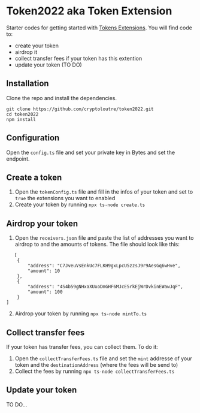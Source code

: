 # Token2022 aka Token Extension

Starter codes for getting started with [Tokens Extensions](https://spl.solana.com/token-2022). You will find code to:
- create your token
- airdrop it
- collect transfer fees if your token has this extention
- update your token (TO DO)
  

## Installation
Clone the repo and install the dependencies.
```
git clone https://github.com/cryptoloutre/token2022.git
cd token2022
npm install
```

## Configuration
Open the `config.ts` file and set your private key in Bytes and set the endpoint.

## Create a token
1. Open the `tokenConfig.ts` file and fill in the infos of your token and set to `true` the extensions you want to enabled
2. Create your token by running `npx ts-node create.ts`

## Airdrop your token
1. Open the `receivers.json` file and paste the list of addresses you want to airdrop to and the amounts of tokens. The file should look like this:
```
   [
    {
        "address": "C7JveuVsEnkUc7FLKH9gxLpcU5zzsJ9r9AesGq6wHve",
        "amount": 10
    },
    {
        "address": "4S4b59gNHxaXUxoDmGHF6MJcE5rkEjWrDvkinEWawJqF",
        "amount": 100
    }
]
```
2. Airdrop your token by running `npx ts-node mintTo.ts`

## Collect transfer fees
If your token has transfer fees, you can collect them. To do it:
1. Open the `collectTransferFees.ts` file and set the `mint` addresse of your token and the `destinationAddress` (where the fees will be send to)
2. Collect the fees by running `npx ts-node collectTransferFees.ts` 

## Update your token
TO DO...
